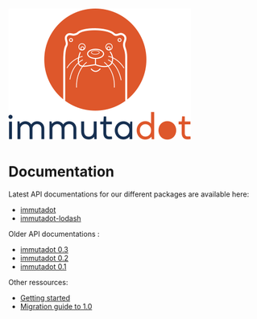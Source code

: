 ![immutadot logo](https://raw.githubusercontent.com/Zenika/immutadot/master/misc/otter.svg?sanitize=true)
===

# Documentation

Latest API documentations for our different packages are available here:
- [immutadot](https://zenika.github.io/immutadot/immutadot)
- [immutadot-lodash](https://zenika.github.io/immutadot/immutadot-lodash/)

Older API documentations :
- [immutadot 0.3](https://zenika.github.io/immutadot/immutadot/0.3)
- [immutadot 0.2](https://zenika.github.io/immutadot/immutadot/0.2)
- [immutadot 0.1](https://zenika.github.io/immutadot/immutadot/0.1)

Other ressources:
- [Getting started](./GETTING_STARTED.md)
- [Migration guide to 1.0](./MIGRATING_TO_1.0.md)
